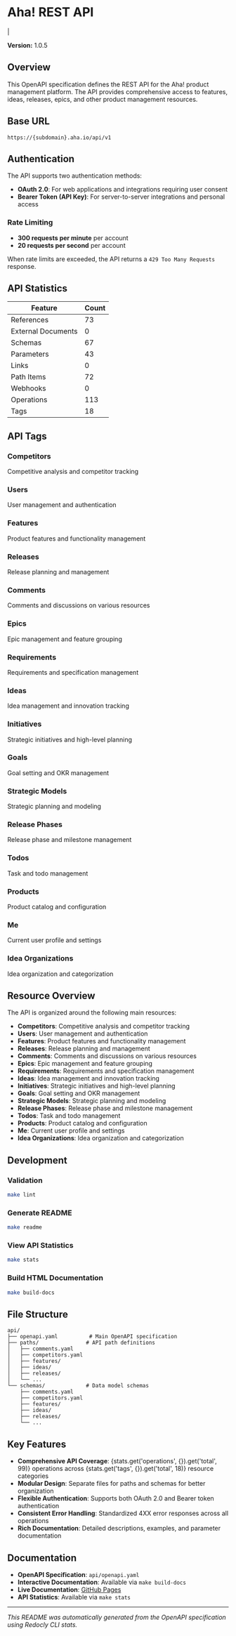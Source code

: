 # Aha! REST API

|

**Version:** 1.0.5

## Overview

This OpenAPI specification defines the REST API for the Aha! product management platform. The API provides comprehensive access to features, ideas, releases, epics, and other product management resources.

## Base URL

```
https://{subdomain}.aha.io/api/v1
```

## Authentication

The API supports two authentication methods:

- **OAuth 2.0**: For web applications and integrations requiring user consent
- **Bearer Token (API Key)**: For server-to-server integrations and personal access

### Rate Limiting
- **300 requests per minute** per account
- **20 requests per second** per account

When rate limits are exceeded, the API returns a `429 Too Many Requests` response.

## API Statistics

| Feature | Count |
|---------|-------|
| References | 73 |
| External Documents | 0 |
| Schemas | 67 |
| Parameters | 43 |
| Links | 0 |
| Path Items | 72 |
| Webhooks | 0 |
| Operations | 113 |
| Tags | 18 |

## API Tags

### Competitors

Competitive analysis and competitor tracking

### Users

User management and authentication

### Features

Product features and functionality management

### Releases

Release planning and management

### Comments

Comments and discussions on various resources

### Epics

Epic management and feature grouping

### Requirements

Requirements and specification management

### Ideas

Idea management and innovation tracking

### Initiatives

Strategic initiatives and high-level planning

### Goals

Goal setting and OKR management

### Strategic Models

Strategic planning and modeling

### Release Phases

Release phase and milestone management

### Todos

Task and todo management

### Products

Product catalog and configuration

### Me

Current user profile and settings

### Idea Organizations

Idea organization and categorization

## Resource Overview

The API is organized around the following main resources:

- **Competitors**: Competitive analysis and competitor tracking
- **Users**: User management and authentication
- **Features**: Product features and functionality management
- **Releases**: Release planning and management
- **Comments**: Comments and discussions on various resources
- **Epics**: Epic management and feature grouping
- **Requirements**: Requirements and specification management
- **Ideas**: Idea management and innovation tracking
- **Initiatives**: Strategic initiatives and high-level planning
- **Goals**: Goal setting and OKR management
- **Strategic Models**: Strategic planning and modeling
- **Release Phases**: Release phase and milestone management
- **Todos**: Task and todo management
- **Products**: Product catalog and configuration
- **Me**: Current user profile and settings
- **Idea Organizations**: Idea organization and categorization


## Development

### Validation

```bash
make lint
```

### Generate README

```bash
make readme
```

### View API Statistics

```bash
make stats
```

### Build HTML Documentation

```bash
make build-docs
```

## File Structure

```
api/
├── openapi.yaml          # Main OpenAPI specification
├── paths/               # API path definitions
│   ├── comments.yaml
│   ├── competitors.yaml
│   ├── features/
│   ├── ideas/
│   ├── releases/
│   └── ...
└── schemas/             # Data model schemas
    ├── comments.yaml
    ├── competitors.yaml
    ├── features/
    ├── ideas/
    ├── releases/
    └── ...
```

## Key Features

- **Comprehensive API Coverage**: {stats.get('operations', {}).get('total', 99)} operations across {stats.get('tags', {}).get('total', 18)} resource categories
- **Modular Design**: Separate files for paths and schemas for better organization
- **Flexible Authentication**: Supports both OAuth 2.0 and Bearer token authentication
- **Consistent Error Handling**: Standardized 4XX error responses across all operations
- **Rich Documentation**: Detailed descriptions, examples, and parameter documentation

## Documentation

- **OpenAPI Specification**: `api/openapi.yaml`
- **Interactive Documentation**: Available via `make build-docs`
- **Live Documentation**: [GitHub Pages](https://cedricziel.github.io/aha-spec/)
- **API Statistics**: Available via `make stats`

---

*This README was automatically generated from the OpenAPI specification using Redocly CLI stats.*
